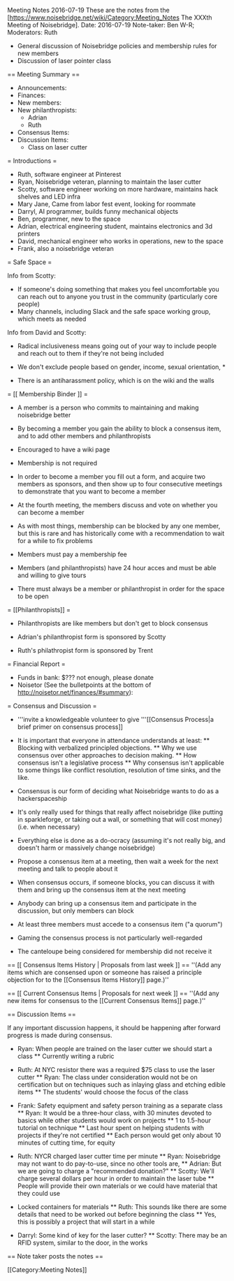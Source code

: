 Meeting Notes 2016-07-19 
 These are the notes from the [https://www.noisebridge.net/wiki/Category:Meeting_Notes The XXXth Meeting of Noisebridge]. Date: 2016-07-19 Note-taker: Ben W-R; Moderators: Ruth
* General discussion of Noisebridge policies and membership rules for new members
* Discussion of laser pointer class

== Meeting Summary ==
* Announcements:
* Finances:
* New members:
* New philanthropists:
    * Adrian
    * Ruth
* Consensus Items:
* Discussion Items:
    * Class on laser cutter

= Introductions =

* Ruth, software engineer at Pinterest
* Ryan, Noisebridge veteran, planning to maintain the laser cutter
* Scotty, software engineer working on more hardware, maintains hack shelves and LED infra
* Mary Jane, Came from labor fest event, looking for roommate
* Darryl, AI programmer, builds funny mechanical objects
* Ben, programmer, new to the space
* Adrian, electrical engineering student, maintains electronics and 3d printers
* David, mechanical engineer who works in operations, new to the space
* Frank, also a noisebridge veteran

= Safe Space =

Info from Scotty:
* If someone's doing something that makes you feel uncomfortable you can reach out to anyone you trust in the community (particularly core people)
* Many channels, including Slack and the safe space working group, which meets as needed

Info from David and Scotty:
* Radical inclusiveness means going out of your way to include people and reach out to them if they're not being included
* We don't exclude people based on gender, income, sexual orientation, *

* There is an antiharassment policy, which is on the wiki and the walls

= [[ Membership Binder ]] =

* A member is a person who commits to maintaining and making noisebridge better
* By becoming a member you gain the ability to block a consensus item, and to add other members and philanthropists
* Encouraged to have a wiki page
* Membership is not required

* In order to become a member you fill out a form, and acquire two members as sponsors, and then show up to four consecutive meetings to demonstrate that you want to become a member
* At the fourth meeting, the members discuss and vote on whether you can become a member
* As with most things, membership can be blocked by any one member, but this is rare and has historically come with a recommendation to wait for a while to fix problems
* Members must pay a membership fee
* Members (and philanthropists) have 24 hour acces and must be able and willing to give tours
* There must always be a member or philanthropist in order for the space to be open

= [[Philanthropists]] =

* Philanthropists are like members but don't get to block consensus

* Adrian's philanthropist form is sponsored by Scotty

* Ruth's philathropist form is sponsored by Trent



= Financial Report =
* Funds in bank: $??? not enough, please donate
* Noisetor (See the bulletpoints at the bottom of http://noisetor.net/finances/#summary):

= Consensus and Discussion =

* '''invite a knowledgeable volunteer to give '''[[Consensus Process|a brief primer on consensus process]]
* It is important that everyone in attendance understands at least:
** Blocking with verbalized principled objections.
** Why we use consensus over other approaches to decision making.
** How consensus isn't a legislative process
** Why consensus isn't applicable to some things like conflict resolution, resolution of time sinks, and the like.

* Consensus is our form of deciding what Noisebridge wants to do as a hackerspaceship
* It's only really used for things that really affect noisebridge (like putting in sparkleforge, or taking out a wall, or something that will cost money) (i.e. when necessary)
* Everything else is done as a do-ocracy (assuming it's not really big, and doesn't harm or massively change noisebridge)
* Propose a consensus item at a meeting, then wait a week for the next meeting and talk to people about it
* When consensus occurs, if someone blocks, you can discuss it with them and bring up the consensus item at the next meeting
* Anybody can bring up a consensus item and participate in the discussion, but only members can block
* At least three members must accede to a consensus item ("a quorum")
* Gaming the consensus process is not particularly well-regarded
* The canteloupe being considered for membership did not receive it


== [[ Consensus Items History | Proposals from last week ]] ==
''(Add any items which are consensed upon or someone has raised a principle objection for to the [[Consensus Items History]] page.)''

== [[ Current Consensus Items | Proposals for next week ]] ==
''(Add any new items for consensus to the [[Current Consensus Items]] page.)''

== Discussion Items ==

If any important discussion happens, it should be happening after forward progress is made during consensus.

* Ryan: When people are trained on the laser cutter we should start a class
** Currently writing a rubric

* Ruth: At NYC resistor there was a required $75 class to use the laser cutter
** Ryan: The class under consideration would not be on certification but on techniques such as inlaying glass and etching edible items
** The students' would choose the focus of the class

* Frank: Safety equipment and safety person training as a separate class
** Ryan: It would be a three-hour class, with 30 minutes devoted to basics while other students would work on projects
** 1 to 1.5-hour tutorial on technique
** Last hour spent on helping students with projects if they're not certified
** Each person would get only about 10 minutes of cutting time, for equity

* Ruth: NYCR charged laser cutter time per minute
** Ryan: Noisebridge may not want to do pay-to-use, since no other tools are,
** Adrian: But we are going to charge a "recommended donation?"
** Scotty: We'll charge several dollars per hour in order to maintain the laser tube
** People will provide their own materials or we could have material that they could use

* Locked containers for materials
** Ruth: This sounds like there are some details that need to be worked out before beginning the class
** Yes, this is possibly a project that will start in a while

* Darryl: Some kind of key for the laser cutter?
** Scotty: There may be an RFID system, similar to the door, in the works

== Note taker posts the notes ==


[[Category:Meeting Notes]]